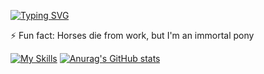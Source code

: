 [![Typing SVG](https://readme-typing-svg.demolab.com?font=Fira+Code&weight=700&size=30&duration=3000&pause=150&color=FFB902&background=83838300&multiline=true&repeat=false&random=false&width=800&height=150&lines=Hi+there!%F0%9F%91%8B+;I'm+not+looking+for+anything%2C+just+peace)](https://git.io/typing-svg)
<!--
**VladislavApelgants/VladislavApelgants** is a ✨ _special_ ✨ repository because its `README.md` (this file) appears on your GitHub profile.

Here are some ideas to get you started:

- 🔭 I’m currently working on ...
- 🌱 I’m currently learning ...
- 👯 I’m looking to collaborate on ...
- 🤔 I’m looking for help with ...
- 💬 Ask me about ...
- 📫 How to reach me: ...
- 😄 Pronouns: ...
- ⚡ Fun fact: ...
-->

⚡ Fun fact: Horses die from work, but I'm an immortal pony

[![My Skills](https://skillicons.dev/icons?i=js,html,css,nestjs,mongodb,npm)](https://skillicons.dev)
[![Anurag's GitHub stats](https://github-readme-stats-sigma-fawn.vercel.app/api?username=VladislavApelgants&show_icons=true&theme=midnight-purple)](https://github.com/anuraghazra/github-readme-stats)


